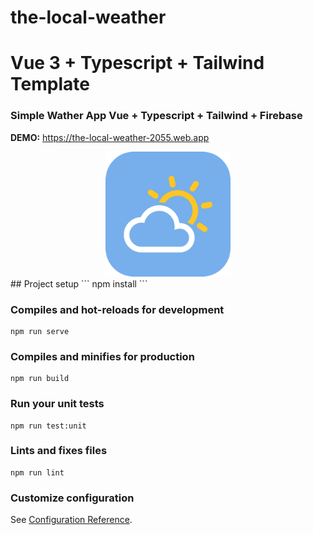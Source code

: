 # the-local-weather
# Vue 3 + Typescript + Tailwind Template
### Simple Wather App Vue + Typescript + Tailwind + Firebase
**DEMO:** <a href="https://the-local-weather-2055.web.app/" target="_blank">https://the-local-weather-2055.web.app</a>

<div align="center">
  <img 
    src="./public/favicon.png" 
    alt="The Local Weather App" 
    style="max-width:200px;"
  />
</div>
## Project setup
```
npm install
```

### Compiles and hot-reloads for development
```
npm run serve
```

### Compiles and minifies for production
```
npm run build
```

### Run your unit tests
```
npm run test:unit
```

### Lints and fixes files
```
npm run lint
```

### Customize configuration
See [Configuration Reference](https://cli.vuejs.org/config/).
